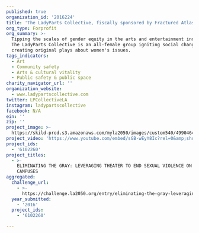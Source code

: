 ```yaml
---
published: true
organization_id: '2016224'
title: 'The LadyParts Collective, fiscally sponsored by Fractured Atlas'
org_type: Forprofit
org_summary: >-
  Tipping the scales of gender equity in the arts and entertainment industry,
  The LadyParts Collective is an all-female group igniting social change by
  creating original plays about women's issues.
tags_indicators:
  - Art
  - Community safety
  - Arts & cultural vitality
  - Public safety & public space
charity_navigator_url: ''
organization_website:
  - www.ladypartscollective.com
twitter: LPCollectiveLA
instagram: ladypartscollective
facebook: N/A
ein: ''
zip: ''
project_image: >-
  https://skild-prod.s3.amazonaws.com/myla2050/images/custom540/4990464255741-team89.JPG
project_video: 'https://www.youtube.com/embed/sGB-wEyY8Ic?rel=0&amp;showinfo=0'
project_ids:
  - '6102260'
project_titles:
  - >-
    ELIMINATING THE GRAY: LEVERAGING THEATER TO END SEXUAL VIOLENCE ON COLLEGE
    CAMPUSES
aggregated:
  challenge_url:
    - >-
      https://challenge.la2050.org/entry/eliminating-the-gray-leveraging-theater-to-end-sexual-violence-on-college-campuses
  year_submitted:
    - '2016'
  project_ids:
    - '6102260'

---
```

